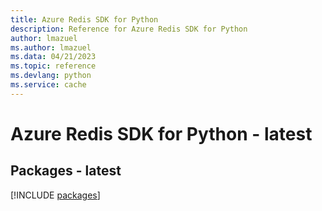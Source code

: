 ```yaml
---
title: Azure Redis SDK for Python
description: Reference for Azure Redis SDK for Python
author: lmazuel
ms.author: lmazuel
ms.data: 04/21/2023
ms.topic: reference
ms.devlang: python
ms.service: cache
---
```

# Azure Redis SDK for Python - latest
## Packages - latest
[!INCLUDE [packages](redis-index.md)]